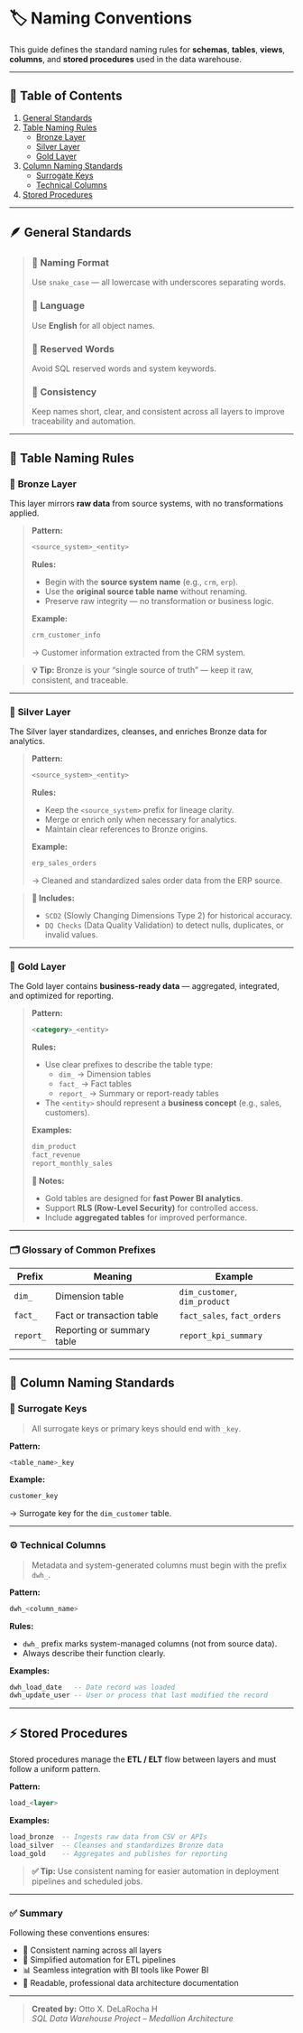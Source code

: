 # 🏷️ Naming Conventions

This guide defines the standard naming rules for **schemas**, **tables**, **views**, **columns**, and **stored procedures** used in the data warehouse.

---

## 🧭 Table of Contents
1. [General Standards](#-general-standards)  
2. [Table Naming Rules](#-table-naming-rules)  
   - [Bronze Layer](#-bronze-layer)  
   - [Silver Layer](#-silver-layer)  
   - [Gold Layer](#-gold-layer)  
3. [Column Naming Standards](#-column-naming-standards)  
   - [Surrogate Keys](#surrogate-keys)  
   - [Technical Columns](#technical-columns)  
4. [Stored Procedures](#%EF%B8%8F-stored-procedures)  

---

## 🪶 General Standards

> ### 🔹 Naming Format  
> Use `snake_case` — all lowercase with underscores separating words.  
>
> ### 🔹 Language  
> Use **English** for all object names.  
>
> ### 🔹 Reserved Words  
> Avoid SQL reserved words and system keywords.  
>
> ### 🔹 Consistency  
> Keep names short, clear, and consistent across all layers to improve traceability and automation.

---

## 🧱 Table Naming Rules

### 🥉 **Bronze Layer**  
This layer mirrors **raw data** from source systems, with no transformations applied.

> **Pattern:**  
> ```sql
> <source_system>_<entity>
> ```
>
> **Rules:**  
> - Begin with the **source system name** (e.g., `crm`, `erp`).  
> - Use the **original source table name** without renaming.  
> - Preserve raw integrity — no transformation or business logic.  
>
> **Example:**  
> ```sql
> crm_customer_info
> ```
> → Customer information extracted from the CRM system.

> **💡 Tip:** Bronze is your “single source of truth” — keep it raw, consistent, and traceable.

---

### 🥈 **Silver Layer**  
The Silver layer standardizes, cleanses, and enriches Bronze data for analytics.

> **Pattern:**  
> ```sql
> <source_system>_<entity>
> ```
>
> **Rules:**  
> - Keep the `<source_system>` prefix for lineage clarity.  
> - Merge or enrich only when necessary for analytics.  
> - Maintain clear references to Bronze origins.  
>
> **Example:**  
> ```sql
> erp_sales_orders
> ```
> → Cleaned and standardized sales order data from the ERP source.

> **🧩 Includes:**  
> - `SCD2` (Slowly Changing Dimensions Type 2) for historical accuracy.  
> - `DQ Checks` (Data Quality Validation) to detect nulls, duplicates, or invalid values.

---

### 🥇 **Gold Layer**  
The Gold layer contains **business-ready data** — aggregated, integrated, and optimized for reporting.

> **Pattern:**  
> ```sql
> <category>_<entity>
> ```
>
> **Rules:**  
> - Use clear prefixes to describe the table type:
>   - `dim_` → Dimension tables  
>   - `fact_` → Fact tables  
>   - `report_` → Summary or report-ready tables  
> - The `<entity>` should represent a **business concept** (e.g., sales, customers).  
>
> **Examples:**  
> ```sql
> dim_product
> fact_revenue
> report_monthly_sales
> ```
>
> **🧠 Notes:**  
> - Gold tables are designed for **fast Power BI analytics**.  
> - Support **RLS (Row-Level Security)** for controlled access.  
> - Include **aggregated tables** for improved performance.

---

### 🗂 **Glossary of Common Prefixes**

| Prefix | Meaning | Example |
|--------|----------|----------|
| `dim_` | Dimension table | `dim_customer`, `dim_product` |
| `fact_` | Fact or transaction table | `fact_sales`, `fact_orders` |
| `report_` | Reporting or summary table | `report_kpi_summary` |

---

## 🧩 Column Naming Standards

### 🔑 Surrogate Keys
> All surrogate keys or primary keys should end with `_key`.

**Pattern:**  
```sql
<table_name>_key
```

**Example:**  
```sql
customer_key
```
→ Surrogate key for the `dim_customer` table.

---

### ⚙️ Technical Columns
> Metadata and system-generated columns must begin with the prefix `dwh_`.

**Pattern:**  
```sql
dwh_<column_name>
```

**Rules:**  
- `dwh_` prefix marks system-managed columns (not from source data).  
- Always describe their function clearly.  

**Examples:**  
```sql
dwh_load_date   -- Date record was loaded
dwh_update_user -- User or process that last modified the record
```

---

## ⚡️ Stored Procedures
Stored procedures manage the **ETL / ELT** flow between layers and must follow a uniform pattern.

**Pattern:**  
```sql
load_<layer>
```

**Examples:**  
```sql
load_bronze  -- Ingests raw data from CSV or APIs
load_silver  -- Cleanses and standardizes Bronze data
load_gold    -- Aggregates and publishes for reporting
```

> **✅ Tip:** Use consistent naming for easier automation in deployment pipelines and scheduled jobs.

---

### ✅ Summary

Following these conventions ensures:
- 🔄 Consistent naming across all layers  
- 🧩 Simplified automation for ETL pipelines  
- 📊 Seamless integration with BI tools like Power BI  
- 📁 Readable, professional data architecture documentation

---

> **Created by:** Otto X. DeLaRocha H  
> *SQL Data Warehouse Project – Medallion Architecture*
